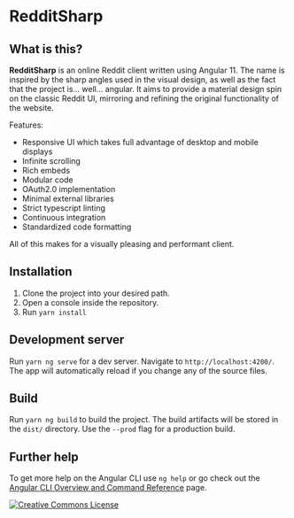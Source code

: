 # RedditSharp

## What is this?

**RedditSharp** is an online Reddit client written using Angular 11. The name is inspired by the sharp angles used in the visual design, as well as the fact that the project is... well... angular. 
It aims to provide a material design spin on the classic Reddit UI, mirroring and refining the original functionality of the website.

Features:
* Responsive UI which takes full advantage of desktop and mobile displays
* Infinite scrolling
* Rich embeds
* Modular code
* OAuth2.0 implementation
* Minimal external libraries
* Strict typescript linting
* Continuous integration
* Standardized code formatting

All of this makes for a visually pleasing and performant client.

## Installation

1. Clone the project into your desired path.
2. Open a console inside the repository.
3. Run `yarn install`

## Development server

Run `yarn ng serve` for a dev server. Navigate to `http://localhost:4200/`. The app will automatically reload if you change any of the source files.

## Build

Run `yarn ng build` to build the project. The build artifacts will be stored in the `dist/` directory. Use the `--prod` flag for a production build.

## Further help

To get more help on the Angular CLI use `ng help` or go check out the [Angular CLI Overview and Command Reference](https://angular.io/cli) page.

<a rel="license" href="./LICENSE.md"><img alt="Creative Commons License" style="border-width:0" src="https://i.creativecommons.org/l/by-nc-nd/4.0/88x31.png" /></a>
